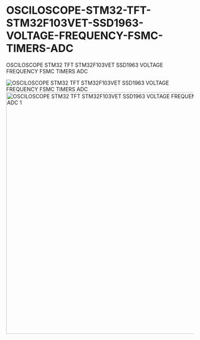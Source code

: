 # OSCILOSCOPE-STM32-TFT-STM32F103VET-SSD1963-VOLTAGE-FREQUENCY-FSMC-TIMERS-ADC
OSCILOSCOPE STM32 TFT STM32F103VET SSD1963 VOLTAGE FREQUENCY FSMC TIMERS ADC

![OSCILOSCOPE STM32 TFT STM32F103VET SSD1963 VOLTAGE FREQUENCY FSMC TIMERS ADC](https://github.com/offpic/OSCILOSCOPE-STM32-TFT-STM32F103VET-SSD1963-VOLTAGE-FREQUENCY-FSMC-TIMERS-ADC/assets/31142397/6b044b0c-e81d-4c26-9001-4790025963a4)
<img width="648" alt="OSCILOSCOPE STM32 TFT STM32F103VET SSD1963 VOLTAGE FREQUENCY FSMC TIMERS ADC 1" src="https://github.com/offpic/OSCILOSCOPE-STM32-TFT-STM32F103VET-SSD1963-VOLTAGE-FREQUENCY-FSMC-TIMERS-ADC/assets/31142397/a092c95a-a47d-4185-8d89-06585ba281c3">
